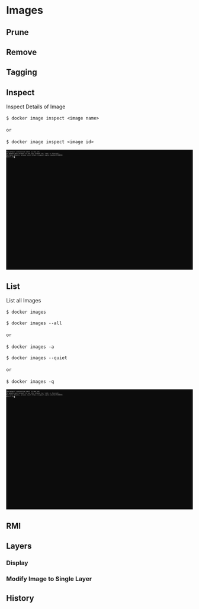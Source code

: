 # Images 

## Prune 

## Remove 

## Tagging 


## Inspect 

Inspect Details of Image

```
$ docker image inspect <image name> 

or 

$ docker image inspect <image id>
```

![InspectImage](./media/inspectimage.svg)

## List 

List all Images


```
$ docker images
```

```
$ docker images --all 

or 

$ docker images -a
```

```
$ docker images --quiet

or 

$ docker images -q
```

![ListImages](./media/listimagescli.svg)

## RMI 

## Layers 

### Display 

### Modify Image to Single Layer


## History 




